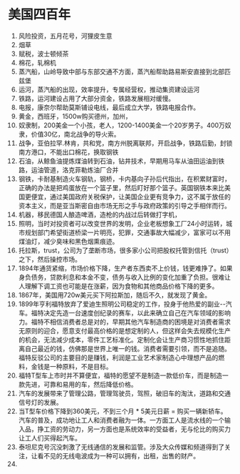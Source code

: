 # 美国四百年

1. 风险投资，五月花号，河狸皮生意
2. 烟草
3. 赋税，波士顿倾茶
4. 棉花，轧棉机
5. 蒸汽船，山岭导致中部与东部交通不方面，蒸汽船帮助路易斯安直接到北部匹兹堡
6. 运河，蒸汽船的出现，效率提升，专属经营权，推动集资建设运河
7. 铁路，运河建设占用了大部分资金，铁路发展相对缓慢。
8. 电报，康奈尔帮助莫斯铺设电线，最后成立大学，铁路电报合作。
9. 黄金，西班牙，1500w购买德州，加州，
10. 奴隶制，200美金一个小孩，老人，1200-1400美金一个20岁男子。400万奴隶，价值30亿，南北战争的导火索。
11. 战争，亚伯拉罕.林肯，共和党，南方州脱离联邦，开启战争，铁路后勤，封锁南方港口，不能出口棉花，换取钢铁
12. 石油，从鲸鱼油提炼煤油转到石油，钻井技术，早期用马车从油田运油到铁路，运油管道，洛克菲勒炼油厂合并
13. 钢铁，卡耐基制造火车钢轨，钢桥，卡内基向子孙后代指出，在积累财富时，正确的办法是把鸡蛋放在一个篮子里，然后盯好那个篮子。英国钢铁本来比美国更便宜，通过美国政府关税保护，让美国企业更有竞争力，这不属于放任的资本主义，而是亚当斯密自由市场无形之手与政府政策的引导之手相伴而行。
14. 机器，移民德国人酿造啤酒，造枪的内战过后转做打字机，
15. 照明，当时对投资者可以改变世界的发明，企业老板想象工厂24小时运转，城市规划部门希望街道桥梁一片明亮，犯罪，交通事故大幅减少，富家可以不用煤油灯，减少臭味和黑色烟熏痕迹。
16. 托拉斯，trust，公司为了垄断市场，很多家小公司把股权托管到信托（trust）之下，然后操控市场。
17. 1894年通货紧缩，市场价格下降，生产者东西卖不上价钱，钱更难挣了。如果身负债务，贷款利息和本金不变，债务与收入比例的变化加重了负担。很难让人理解下调工资也可能是在涨薪，因为食物和其他商品价格下降的更多。
18. 1867年，美国用720w美元买下阿拉斯加，随后不久，就发现了黄金。
19. 1899年亨利福特放弃了爱迪生照明公司稳定的工作，投身于他热爱的副业--汽车。福特决定先造一台速度创纪录的赛车，以此来确立自己在汽车领域的影响力。福特不相信消费者总是对的，早期其他汽车制造商的困境是对消费者需求无原则的迎合，愿意支付最高价格的是想定制的人，但这样会失去规模化生产的机会，无法减少成本，零件工艺标准化。定制化会让生产商习惯性地抓住距离自己最近的钱，仿佛那是世界上唯一的钱。消费者需要引领，而不是追随。福特反驳公司的主要目的是赚钱，利润是工业艺术家制造心中理想产品的燃料，金钱是一种原料，不是目标。
20. 福特T型车上市时并不算便宜，福特的愿望不是制造一款低价车，而是制造一款先进，可靠和易用的车，然后降低价格。
21. 汽车的发展带来了管理公路，管理驾驶员，驾照，破旧车的淘汰，道路和交通信号灯的发展。
22. 当T型车价格下降到360美元，不到三个月 * 5美元日薪 = 购买一辆新轿车。汽车的普及，成功地让工人和消费者融为一体。一方面工人是流水线的一个输入品，挣工资的劳动力，另一方面也是系统效率的受益者，无与伦比的购买力让工人们买得起汽车。
23. 泰坦尼克号沉没刺激了无线通信的发展和监管。涉及大众传媒和频道得到了关注，让看不见的无线电波成为一种可以拥有，出租，出售的财产。
24. 
